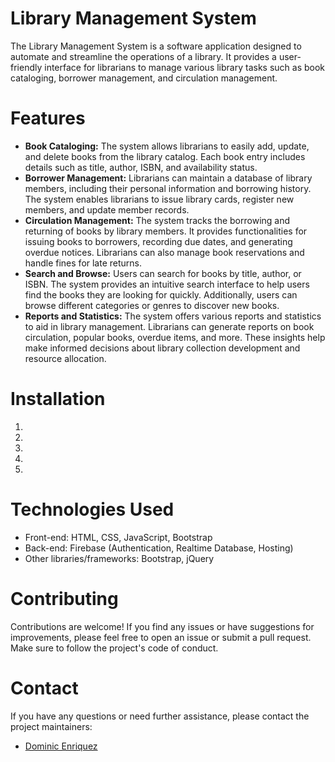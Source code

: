   # Library Management System 
  The Library Management System is a software application designed to automate and streamline the operations of a library. It provides a user-friendly interface for librarians to manage various library tasks such as book cataloging, borrower management, and circulation management. 

  # Features
   <ul>
      <li><b>Book Cataloging:</b> The system allows librarians to easily add, update, and delete books from the library catalog. Each book entry includes details such as title, author, ISBN, and availability status.</li>
      <li><b>Borrower Management:</b> Librarians can maintain a database of library members, including their personal information and borrowing history. The system enables librarians to issue library cards, register new members, and update member records.</li>
      <li><b>Circulation Management:</b> The system tracks the borrowing and returning of books by library members. It provides functionalities for issuing books to borrowers, recording due dates, and generating overdue notices. Librarians can also manage book reservations and handle fines for late returns.</li>
      <li><b>Search and Browse:</b> Users can search for books by title, author, or ISBN. The system provides an intuitive search interface to help users find the books they are looking for quickly. Additionally, users can browse different categories or genres to discover new books.</li>
      <li><b>Reports and Statistics:</b> The system offers various reports and statistics to aid in library management. Librarians can generate reports on book circulation, popular books, overdue items, and more. These insights help make informed decisions about library collection development and resource allocation.</li>
   </ul>

   # Installation
    
   <ol>
      <li></li>
      <li></li>
      <li></li>
      <li></li>
      <li></li>
   </ol>

   # Technologies Used
    
   <ul>
      <li>Front-end: HTML, CSS, JavaScript, Bootstrap</li>
      <li>Back-end: Firebase (Authentication, Realtime Database, Hosting)</li>
      <li>Other libraries/frameworks: Bootstrap, jQuery</li>
   </ul>
   
   # Contributing
   
   Contributions are welcome! If you find any issues or have suggestions for improvements, please feel free to open an issue or submit a pull request. Make sure to follow the project's code of conduct.
   
   # Contact
   
   If you have any questions or need further assistance, please contact the project maintainers:
   
  
  - [Dominic Enriquez](mailto:nickenriquez23@gmail.com)
 
